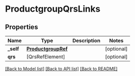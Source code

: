# ProductgroupQrsLinks

## Properties
Name | Type | Description | Notes
------------ | ------------- | ------------- | -------------
**_self** | [**ProductgroupRef**](ProductgroupRef.md) |  | [optional] 
**qrs** | [QrsRefElement] |  | [optional] 

[[Back to Model list]](../README.md#documentation-for-models) [[Back to API list]](../README.md#documentation-for-api-endpoints) [[Back to README]](../README.md)


